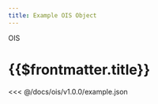 ```yaml
---
title: Example OIS Object
---
```


<TitleSpan>OIS</TitleSpan>

# {{$frontmatter.title}}

<<< @/docs/ois/v1.0.0/example.json
